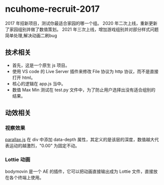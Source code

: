 # ncuhome-recruit-2017
2017 年招新项目，测试你最适合家园的哪一个组。
2020 年二次上线，重新更新了家园组别并做了数值策划。
2021 年三次上线，增加游戏组别并对部分样式问题简单处理,解决动画二刷bug

## 技术相关

* 首先，这是一个原生 js 项目。
* 使用 VS code 的 Live Server 插件来修改 File 协议为 http 协议，而不是直接打开 html。
* 核心的逻辑在 app.js 当中。
* 数值 Max Min 测试在 test.py 文件中，为了防止用户选择出没有适合组别的结果。

## 动效相关
### 视察效果
[parallax.js](http://matthew.wagerfield.com/parallax/)
在 div 中添加 data-depth 属性，其定义的是该层的深度，数值越大代表运动的越激烈，"0.00" 为固定不动。

### Lottie 动画
bodymovin 是一个 AE 的插件，它可以把动画直接输出成为 Lottie 文件，直接放在各个终端上使用。 